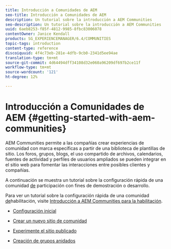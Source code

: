 ```yaml
---
title: Introducción a Comunidades de AEM
seo-title: Introducción a Comunidades de AEM
description: Un tutorial sobre la introducción a AEM Communities
seo-description: Un tutorial sobre la introducción a AEM Communities
uuid: 6aeb8253-f85f-4812-9985-8fbc83006078
contentOwner: Janice Kendall
products: SG_EXPERIENCEMANAGER/6.4/COMMUNITIES
topic-tags: introduction
content-type: reference
discoiquuid: 4f4c73eb-281e-4dfb-9cb0-2341d5ee94ae
translation-type: tm+mt
source-git-commit: 4d64494dff34108d32e060a96209df697b2ce11f
workflow-type: tm+mt
source-wordcount: '121'
ht-degree: 12%

---
```



# Introducción a Comunidades de AEM {#getting-started-with-aem-communities}

AEM Communities permite a las compañías crear experiencias de comunidad con marca específicas a partir de una biblioteca de plantillas de sitio. Los foros, grupos, blogs, el uso compartido de archivos, calendarios, fuentes de actividad y perfiles de usuarios ampliados se pueden integrar en el sitio web para fomentar las interacciones entre posibles clientes y compañías.

A continuación se muestra un tutorial sobre la configuración rápida de una comunidad [de](overview.md#engagement-community) participación con fines de demostración o desarrollo.

Para ver un tutorial sobre la configuración rápida de una comunidad [de](overview.md#enablement-community)habilitación, visite [Introducción a AEM Communities para la habilitación](getting-started-enablement.md).

* [Configuración inicial](setup.md)

* [Crear un nuevo sitio de comunidad](create-site.md)

* [Experimente el sitio publicado](published-site.md)

* [Creación de grupos anidados](nested-groups.md)

